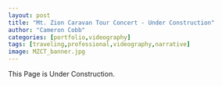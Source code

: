 ```yaml
---
layout: post
title: "Mt. Zion Caravan Tour Concert - Under Construction"
author: "Cameron Cobb"
categories: [portfolio,videography]
tags: [traveling,professional,videography,narrative]
image: MZCT_banner.jpg
---
```



This Page is Under Construction.
